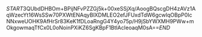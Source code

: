 $START$3QUbdDHBOm+BPijNFvPZZGj5k+00xeSSjXq/AoogBQscgDH4zAVz1AqWzecYt16WsSSw70PXWtENAqyBlXDMLEO2efJFUxdTdW6gcwIqOBpP0IcNNxweUOHK9AfHrSr83KeK1fDLoaRngG4Y4yo75p/H9jSbYWXMH9PWw+mOkgowmaqTfCx0L0oNoinPXiKZ6SgKBpF1BtIAcIeoaqM0sA==$END$